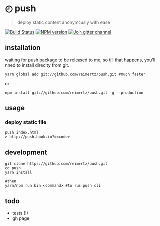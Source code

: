 ◴ push
====

> deploy static content anonymously with ease

[![Build Status](https://travis-ci.org/reimertz/push.svg?branch=master)](https://travis-ci.org/reimertz/push)
[![NPM version](https://img.shields.io/npm/v/push.svg)](https://www.npmjs.com/package/push)
[![Join gitter channel](https://badges.gitter.im/reimertz/push.svg)](https://gitter.im/reimertz/push)

## installation

waiting for push package to be released to me, so till that happens, you'll nned to install direclty from git.
```
yarn global add git://github.com/reimertz/push.git #much faster
```
or
```
npm install git://github.com/reimertz/push.git -g --production
```

## usage

### deploy static file
```
push index.html
> http://push.hook.io?=<code>
```

## development
```
git clone https://github.com/reimertz/push.git
cd push
yarn install

#then
yarn/npm run bin <command> #to run push cli
```

## todo

- tests (!)
- gh page

